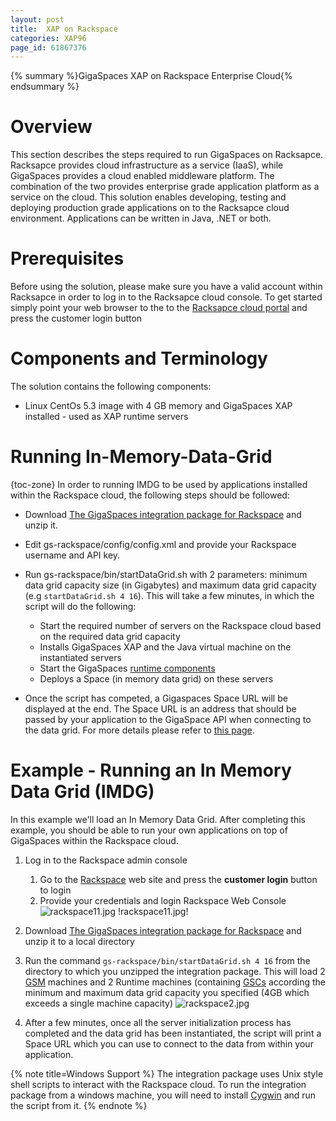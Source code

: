 ```yaml
---
layout: post
title:  XAP on Rackspace
categories: XAP96
page_id: 61867376
---
```


{% summary %}GigaSpaces XAP on Rackspace Enterprise Cloud{% endsummary %}

# Overview

This section describes the steps required to run GigaSpaces on Racksapce. Racksapce provides cloud infrastructure as a service (IaaS), while GigaSpaces provides a cloud enabled middleware platform. The combination of the two provides enterprise grade application platform as a service on the cloud.
This solution enables developing, testing and deploying production grade applications on to the Racksapce cloud environment. Applications can be written in Java, .NET or both.

# Prerequisites

Before using the solution, please make sure you have a valid account within Racksapce in order to log in to the Racksapce cloud console.
To get started simply point your web browser to the to the [Racksapce cloud portal](http://www.rackspacecloud.com/) and press the customer login button

# Components and Terminology

The solution contains the following components:

- Linux CentOs 5.3 image with 4 GB memory and GigaSpaces XAP installed - used as XAP runtime servers

# Running In-Memory-Data-Grid

{toc-zone}
In order to running IMDG to be used by applications installed within the Rackspace cloud, the following steps should be followed:

- Download [The GigaSpaces integration package for Rackspace](/attachment_files/gs-rackspace.zip) and unzip it.
- Edit gs-rackspace/config/config.xml and provide your Rackspace username and API key. 
- Run gs-rackspace/bin/startDataGrid.sh with 2 parameters: minimum data grid capacity size (in Gigabytes) and maximum data grid capacity (e.g `startDataGrid.sh 4 16`). This will take a few minutes, in which the script will do the following: 
    - Start the required number of servers on the Rackspace cloud based on the required data grid capacity 
    - Installs GigaSpaces XAP and the Java virtual machine on the instantiated servers
    - Start the GigaSpaces [runtime components](/xap96/2012/09/02/the-runtime-environment.html)
    - Deploys a Space (in memory data grid) on these servers 

- Once the script has competed, a Gigaspaces Space URL will be displayed at the end. The Space URL is an address that should be passed by your application to the GigaSpace API when connecting to the data grid. For more details please refer to [this page](/xap96/2013/03/30/deploying-and-interacting-with-the-space.html#InteractingwiththeSpace-AccessingtheSpace).

# Example - Running an In Memory Data Grid (IMDG)

In this example we'll load an In Memory Data Grid. After completing this example, you should be able to run your own applications on top of GigaSpaces within the Rackspace cloud.

1. Log in to the Rackspace admin console
    1. Go to the [Rackspace](http://www.rackspacecloud.com/) web site and press the **customer login** button to login
    1. Provide your credentials and login Rackspace Web Console 
![rackspace11.jpg](/attachment_files/rackspace11.jpg)
!rackspace11.jpg!

1. Download [The GigaSpaces integration package for Rackspace](/attachment_files/gs-rackspace.zip) and unzip it to a local directory 
1. Run the command `gs-rackspace/bin/startDataGrid.sh 4 16` from the directory to which you unzipped the integration package. This will load 2 [GSM](/xap96/2012/09/02/the-runtime-environment.html#TheRuntimeEnvironment-TheGigaSpacesManager (GSM)) machines and 2 Runtime machines (containing [GSCs](/xap96/2012/09/02/the-runtime-environment.html#TheRuntimeEnvironment-TheGigaSpacesContainer (GSC)) according the minimum and maximum data grid capacity you specified (4GB which exceeds a single machine capacity)
![rackspace2.jpg](/attachment_files/rackspace2.jpg)

1. After a few minutes, once all the server initialization process has completed and the data grid has been instantiated, the script will print a Space URL which you can use to connect to the data from within your application.

{% note title=Windows Support %}
The integration package uses Unix style shell scripts to interact with the Rackspace cloud. To run the integration package from a windows machine, you will need to install [Cygwin](http://www.cygwin.com/) and run the script from it. 
{% endnote %}
